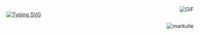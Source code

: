 <!--...<p align="center"><img src="https://github.com/markulie/markulie/blob/main/unity-banner_green.png" width="300" height="auto"></p>-->

<img align="right" alt="GIF" src="https://media.giphy.com/media/13HgwGsXF0aiGY/giphy.gif" />

[![Typing SVG](https://readme-typing-svg.demolab.com?font=Fira+Code&pause=1000&width=500&lines=Hey!+Mark+is+here.+;I'm+an+Interactive+Developer.+;Specializing+in+.NET+%2F+Unity+%2F+Unreal)](https://git.io/typing-svg)

<p align="right">
<img src="https://komarev.com/ghpvc/?username=markulie&color=grey" alt="markulie"/>
</p>
